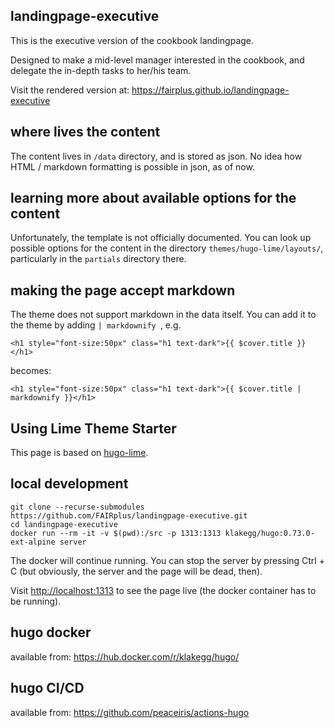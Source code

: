 ## landingpage-executive


This is the executive version of the cookbook landingpage.

Designed to make a mid-level manager interested in the cookbook, and delegate the in-depth tasks to her/his team.

Visit the rendered version at: <https://fairplus.github.io/landingpage-executive>

## where lives the content

The content lives in `/data` directory, and is stored as json. No idea how HTML / markdown formatting is possible in json, as of now.


## learning more about available options for the content

Unfortunately, the template is not officially documented. You can look up possible options for the content in the directory `themes/hugo-lime/layouts/`, particularly in the `partials` directory there. 


## making the page accept markdown

The theme does not support markdown in the data itself. You can add it to the theme by adding `| markdownify `, e.g.

```          
<h1 style="font-size:50px" class="h1 text-dark">{{ $cover.title }}</h1>
```

becomes:
```          
<h1 style="font-size:50px" class="h1 text-dark">{{ $cover.title | markdownify }}</h1>
```


## Using Lime Theme Starter
This page is based on [hugo-lime](https://themes.gohugo.io/hugo-lime/).

## local development

```
git clone --recurse-submodules https://github.com/FAIRplus/landingpage-executive.git
cd landingpage-executive
docker run --rm -it -v $(pwd):/src -p 1313:1313 klakegg/hugo:0.73.0-ext-alpine server
``` 

The docker will continue running. You can stop the server by pressing Ctrl + C (but obviously, the server and the page will be dead, then).

Visit <http://localhost:1313> to see the page live (the docker container has to be running).

## hugo docker 

available from: https://hub.docker.com/r/klakegg/hugo/

## hugo CI/CD

available from: https://github.com/peaceiris/actions-hugo
